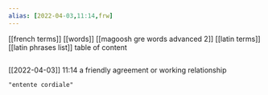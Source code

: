 ```yaml
---
alias: [2022-04-03,11:14,frw]
---
```

[[french terms]] [[words]] [[magoosh gre words advanced 2]] [[latin terms]] [[latin phrases list]]
table of content
```toc
```

[[2022-04-03]] 11:14
a friendly agreement or working relationship
```query
"entente cordiale"
```